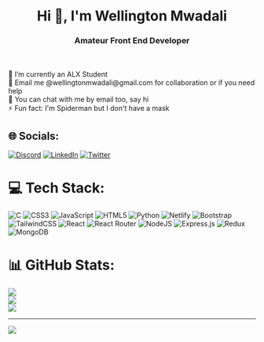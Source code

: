 <h1 align="center">Hi 👋, I'm Wellington Mwadali</h1>
<h3 align="center">Amateur Front End Developer</h3><br><br>
🔭 I’m currently an ALX Student<br>👯 Email me @wellingtonmwadali@gmail.com for collaboration or if you need help  <br>💬 You can chat with me by email too, say hi<br>⚡ Fun fact: I'm Spiderman but I don't have a mask 


## 🌐 Socials:
[![Discord](https://img.shields.io/badge/Discord-%237289DA.svg?logo=discord&logoColor=white)](https://discord.gg/Mwadali#3047) [![LinkedIn](https://img.shields.io/badge/LinkedIn-%230077B5.svg?logo=linkedin&logoColor=white)](https://linkedin.com/in/wellington-mwadali-/) [![Twitter](https://img.shields.io/badge/Twitter-%231DA1F2.svg?logo=Twitter&logoColor=white)](https://twitter.com/mwadzaliii) 

# 💻 Tech Stack:
![C](https://img.shields.io/badge/c-%2300599C.svg?style=plastic&logo=c&logoColor=white) ![CSS3](https://img.shields.io/badge/css3-%231572B6.svg?style=plastic&logo=css3&logoColor=white) ![JavaScript](https://img.shields.io/badge/javascript-%23323330.svg?style=plastic&logo=javascript&logoColor=%23F7DF1E) ![HTML5](https://img.shields.io/badge/html5-%23E34F26.svg?style=plastic&logo=html5&logoColor=white) ![Python](https://img.shields.io/badge/python-3670A0?style=plastic&logo=python&logoColor=ffdd54) ![Netlify](https://img.shields.io/badge/netlify-%23000000.svg?style=plastic&logo=netlify&logoColor=#00C7B7) ![Bootstrap](https://img.shields.io/badge/bootstrap-%23563D7C.svg?style=plastic&logo=bootstrap&logoColor=white) ![TailwindCSS](https://img.shields.io/badge/tailwindcss-%2338B2AC.svg?style=plastic&logo=tailwind-css&logoColor=white) ![React](https://img.shields.io/badge/react-%2320232a.svg?style=plastic&logo=react&logoColor=%2361DAFB) ![React Router](https://img.shields.io/badge/React_Router-CA4245?style=plastic&logo=react-router&logoColor=white) ![NodeJS](https://img.shields.io/badge/node.js-6DA55F?style=plastic&logo=node.js&logoColor=white) ![Express.js](https://img.shields.io/badge/express.js-%23404d59.svg?style=plastic&logo=express&logoColor=%2361DAFB) ![Redux](https://img.shields.io/badge/redux-%23593d88.svg?style=plastic&logo=redux&logoColor=white) ![MongoDB](https://img.shields.io/badge/MongoDB-%234ea94b.svg?style=plastic&logo=mongodb&logoColor=white)
# 📊 GitHub Stats:
![](https://github-readme-stats.vercel.app/api?username=wellingtonmwadali&theme=dark&hide_border=false&include_all_commits=true&count_private=true)<br/>
![](https://github-readme-streak-stats.herokuapp.com/?user=wellingtonmwadali&theme=dark&hide_border=false)<br/>
![](https://github-readme-stats.vercel.app/api/top-langs/?username=wellingtonmwadali&theme=dark&hide_border=false&include_all_commits=true&count_private=true&layout=compact)

---
[![](https://visitcount.itsvg.in/api?id=wellingtonmwadali&icon=6&color=0)](https://visitcount.itsvg.in)

<!-- Proudly created with GPRM ( https://gprm.itsvg.in ) -->
